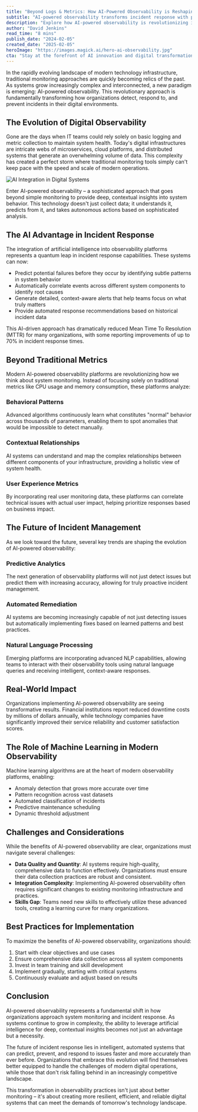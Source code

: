 ```yaml
---
title: "Beyond Logs & Metrics: How AI-Powered Observability is Reshaping Incident Response"
subtitle: "AI-powered observability transforms incident response with predictive analytics and automated remediation"
description: "Explore how AI-powered observability is revolutionizing incident response in modern tech infrastructure. Learn about predictive analytics, automated remediation, and the future of system monitoring as organizations move beyond traditional logging and metrics to embrace intelligent, context-aware solutions that dramatically improve system reliability and performance."
author: "David Jenkins"
read_time: "8 mins"
publish_date: "2024-02-05"
created_date: "2025-02-05"
heroImage: "https://images.magick.ai/hero-ai-observability.jpg"
cta: "Stay at the forefront of AI innovation and digital transformation - follow us on LinkedIn for more cutting-edge insights and industry analysis."
---
```


In the rapidly evolving landscape of modern technology infrastructure, traditional monitoring approaches are quickly becoming relics of the past. As systems grow increasingly complex and interconnected, a new paradigm is emerging: AI-powered observability. This revolutionary approach is fundamentally transforming how organizations detect, respond to, and prevent incidents in their digital environments.

## The Evolution of Digital Observability

Gone are the days when IT teams could rely solely on basic logging and metric collection to maintain system health. Today's digital infrastructures are intricate webs of microservices, cloud platforms, and distributed systems that generate an overwhelming volume of data. This complexity has created a perfect storm where traditional monitoring tools simply can't keep pace with the speed and scale of modern operations.

![AI Integration in Digital Systems](https://i.magick.ai/PIXE/1738766570082_magick_img.webp)

Enter AI-powered observability – a sophisticated approach that goes beyond simple monitoring to provide deep, contextual insights into system behavior. This technology doesn't just collect data; it understands it, predicts from it, and takes autonomous actions based on sophisticated analysis.

## The AI Advantage in Incident Response

The integration of artificial intelligence into observability platforms represents a quantum leap in incident response capabilities. These systems can now:

- Predict potential failures before they occur by identifying subtle patterns in system behavior
- Automatically correlate events across different system components to identify root causes
- Generate detailed, context-aware alerts that help teams focus on what truly matters
- Provide automated response recommendations based on historical incident data

This AI-driven approach has dramatically reduced Mean Time To Resolution (MTTR) for many organizations, with some reporting improvements of up to 70% in incident response times.

## Beyond Traditional Metrics

Modern AI-powered observability platforms are revolutionizing how we think about system monitoring. Instead of focusing solely on traditional metrics like CPU usage and memory consumption, these platforms analyze:

### Behavioral Patterns

Advanced algorithms continuously learn what constitutes "normal" behavior across thousands of parameters, enabling them to spot anomalies that would be impossible to detect manually.

### Contextual Relationships

AI systems can understand and map the complex relationships between different components of your infrastructure, providing a holistic view of system health.

### User Experience Metrics

By incorporating real user monitoring data, these platforms can correlate technical issues with actual user impact, helping prioritize responses based on business impact.

## The Future of Incident Management

As we look toward the future, several key trends are shaping the evolution of AI-powered observability:

### Predictive Analytics

The next generation of observability platforms will not just detect issues but predict them with increasing accuracy, allowing for truly proactive incident management.

### Automated Remediation

AI systems are becoming increasingly capable of not just detecting issues but automatically implementing fixes based on learned patterns and best practices.

### Natural Language Processing

Emerging platforms are incorporating advanced NLP capabilities, allowing teams to interact with their observability tools using natural language queries and receiving intelligent, context-aware responses.

## Real-World Impact

Organizations implementing AI-powered observability are seeing transformative results. Financial institutions report reduced downtime costs by millions of dollars annually, while technology companies have significantly improved their service reliability and customer satisfaction scores.

## The Role of Machine Learning in Modern Observability

Machine learning algorithms are at the heart of modern observability platforms, enabling:

- Anomaly detection that grows more accurate over time
- Pattern recognition across vast datasets
- Automated classification of incidents
- Predictive maintenance scheduling
- Dynamic threshold adjustment

## Challenges and Considerations

While the benefits of AI-powered observability are clear, organizations must navigate several challenges:

- **Data Quality and Quantity**: AI systems require high-quality, comprehensive data to function effectively. Organizations must ensure their data collection practices are robust and consistent.
- **Integration Complexity**: Implementing AI-powered observability often requires significant changes to existing monitoring infrastructure and practices.
- **Skills Gap**: Teams need new skills to effectively utilize these advanced tools, creating a learning curve for many organizations.

## Best Practices for Implementation

To maximize the benefits of AI-powered observability, organizations should:

1. Start with clear objectives and use cases
2. Ensure comprehensive data collection across all system components
3. Invest in team training and skill development
4. Implement gradually, starting with critical systems
5. Continuously evaluate and adjust based on results

## Conclusion

AI-powered observability represents a fundamental shift in how organizations approach system monitoring and incident response. As systems continue to grow in complexity, the ability to leverage artificial intelligence for deep, contextual insights becomes not just an advantage but a necessity.

The future of incident response lies in intelligent, automated systems that can predict, prevent, and respond to issues faster and more accurately than ever before. Organizations that embrace this evolution will find themselves better equipped to handle the challenges of modern digital operations, while those that don't risk falling behind in an increasingly competitive landscape.

This transformation in observability practices isn't just about better monitoring – it's about creating more resilient, efficient, and reliable digital systems that can meet the demands of tomorrow's technology landscape.